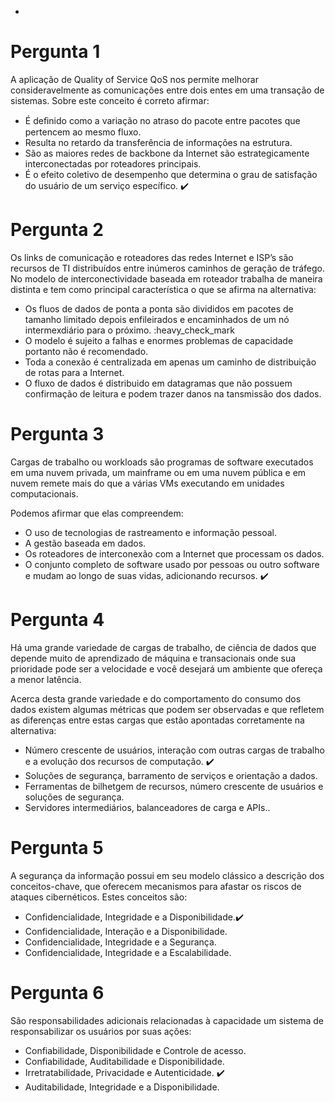 - 
# Pergunta 1
A aplicação de Quality of Service QoS nos permite melhorar consideravelmente as comunicações entre dois entes em uma transação de sistemas. Sobre este conceito é correto afirmar:

- É deﬁnido como a variação no atraso do pacote entre pacotes que pertencem ao mesmo fluxo.
- Resulta no retardo da transferência de informações na estrutura. 
- São as maiores redes de backbone da Internet são estrategicamente interconectadas por roteadores principais. 
- É o efeito coletivo de desempenho que determina o grau de satisfação do usuário de um serviço específico. :heavy_check_mark:

# Pergunta 2
Os links de comunicação e roteadores das redes Internet e ISP’s são recursos de TI distribuídos entre inúmeros caminhos de geração de tráfego. No modelo de interconectividade baseada em roteador trabalha de maneira distinta e tem como principal característica o que se afirma na alternativa:

- Os fluos de dados de ponta a ponta são divididos em pacotes de tamanho limitado depois enfileirados e encaminhados de um nó intermexdiário para o próximo.  :heavy_check_mark
- O modelo é sujeito a falhas e enormes problemas de capacidade portanto não é recomendado.
- Toda a conexão é centralizada em apenas um caminho de distribuição de rotas para a Internet. 
- O fluxo de dados é distribuido em datagramas que não possuem confirmação de leitura e podem trazer danos na tansmissão dos dados.

# Pergunta 3
Cargas de trabalho ou workloads são programas de software executados em uma nuvem privada, um mainframe ou em uma nuvem pública e em nuvem remete mais do que a várias VMs executando em unidades computacionais.

Podemos afirmar que elas compreendem:

- O uso de tecnologias de rastreamento e informação pessoal.
- A gestão baseada em dados. 
- Os roteadores de interconexão com a Internet que processam os dados.
- O conjunto completo de software usado por pessoas ou outro software e mudam ao longo de suas vidas, adicionando recursos. :heavy_check_mark:

# Pergunta 4
Há uma grande variedade de cargas de trabalho, de ciência de dados que depende muito de aprendizado de máquina e transacionais onde sua prioridade pode ser a velocidade e você desejará um ambiente que ofereça a menor latência.

Acerca desta grande variedade e do comportamento do consumo dos dados existem algumas métricas que podem ser observadas e que refletem as diferenças entre estas cargas que estão apontadas corretamente na alternativa:
- Número crescente de usuários, interação com outras cargas de trabalho e a evolução dos recursos de computação. :heavy_check_mark:
- Soluções de segurança, barramento de serviços e orientação a dados.
- Ferramentas de bilhetgem de recursos, número crescente de usuários e soluções de segurança.
- Servidores intermediários, balanceadores de carga e APIs..

# Pergunta 5
A segurança da informação possui em seu modelo clássico a descrição dos conceitos-chave, que oferecem mecanismos para afastar os riscos de ataques cibernéticos. Estes conceitos são:

- Confidencialidade, Integridade e a Disponibilidade.:heavy_check_mark:
- Confidencialidade, Interação e a Disponibilidade.
- Confidencialidade, Integridade e a Segurança.
- Confidencialidade, Integridade e a Escalabilidade.

# Pergunta 6

São responsabilidades adicionais relacionadas à capacidade um sistema de responsabilizar os usuários por suas ações:

- Confiabilidade, Disponibilidade e Controle de acesso.
- Confiabilidade, Auditabilidade e Disponibilidade. 
- Irretratabilidade, Privacidade e Autenticidade. :heavy_check_mark:
- Auditabilidade, Integridade e a Disponibilidade.





